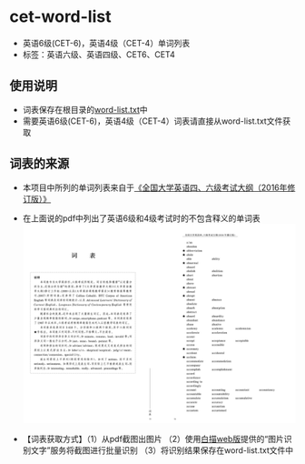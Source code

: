 # cet-word-list
- 英语6级(CET-6)，英语4级（CET-4）单词列表
- 标签：英语六级、英语四级、CET6、CET4

## 使用说明
- 词表保存在根目录的[word-list.txt](https://github.com/JavaProgrammerLB/cet-word-list/blob/master/word-list.txt)中
- 需要英语6级(CET-6)，英语4级（CET-4）词表请直接从word-list.txt文件获取

## 词表的来源
- 本项目中所列的单词列表来自于[《全国大学英语四、六级考试大纲（2016年修订版）》](https://cet.neea.edu.cn/res/Home/1704/55b02330ac17274664f06d9d3db8249d.pdf)

- 在上面说的pdf中列出了英语6级和4级考试时的不包含释义的单词表
![单词表](./document-used-assets/word-list.jpg)

- 【词表获取方式】（1）从pdf截图出图片 （2）使用[白描web版](https://web.baimiaoapp.com/)提供的“图片识别文字”服务将截图进行批量识别 （3）将识别结果保存在word-list.txt文件中
